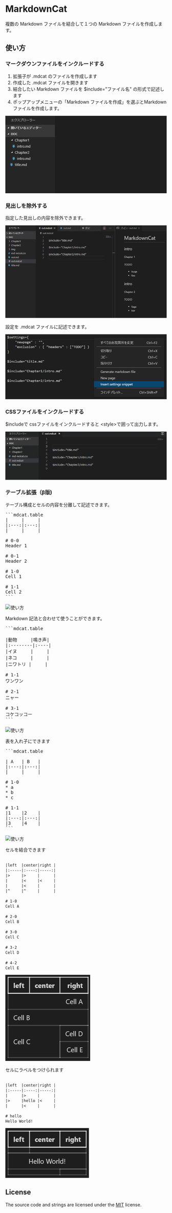 # MarkdownCat

複数の Markdown ファイルを結合して１つの Markdown ファイルを作成します。

## 使い方

### マークダウンファイルをインクルードする
1. 拡張子が .mdcat  のファイルを作成します
1. 作成した .mdcat ファイルを開きます
1. 結合したい Markdown ファイルを $include="ファイル名" の形式で記述します
1. ポップアップメニューの「Markdown ファイルを作成」を選ぶとMarkdown ファイルを作成します。

![使い方](images/usage.gif)

### 見出しを除外する

指定した見出しの内容を除外できます。

![usage](images/usage-exclusion.gif)

設定を .mdcat ファイルに記述できます。

![usage](images/usage-exclusion-2.png)

### CSSファイルをインクルードする

$includeで cssファイルをインクルードすると \<style\>で囲って出力します。

![使い方](images/usage-css.gif)

### テーブル拡張（β版)
テーブル構成とセルの内容を分離して記述できます。

<pre>
```mdcat.table
|     |     |
|:---:|:---:|
|     |     |

# 0-0
Header 1

# 0-1
Header 2

# 1-0
Cell 1

# 1-1
Cell 2
```</pre>

![使い方](images/usage-table-1.png)


Markdown 記法と合わせて使うことができます。

<pre>
```mdcat.table

|動物     |鳴き声|
|:--------|:----|
|イヌ     |     |
|ネコ     |     |
|ニワトリ |     |

# 1-1
ワンワン

# 2-1
ニャー

# 3-1
コケコッコー
```</pre>

![使い方](images/usage-table-2.png)

表を入れ子にできます

<pre>
```mdcat.table

| A   | B   |
|:---:|:---:|
|     |     |

# 1-0
* a
* b
* c

# 1-1
|1    |2    |
|:---:|:---:|
|3    |4    |
```</pre>

![使い方](images/usage-table-3.png)

セルを結合できます

```mdcat.table

|left  |center|right |
|:-----|:----:|-----:|
|>     |>     |      |
|      |<     |<     |
|      |<     |      |
|^     |^     |      |

# 1-0
Cell A

# 2-0
Cell B

# 3-0
Cell C

# 3-2
Cell D

# 4-2
Cell E
```

![使い方](images/usage-table-4.png)

セルにラベルをつけられます

```mdcat.table

|left  |center|right |
|:-----|:----:|-----:|
|      |>     |      |
|>     |hello |<     |
|      |<     |      |

# hello 
Hello World!
```

![使い方](images/usage-table-5.png)


## License

The source code and strings are licensed under the [MIT](license.md) license.
